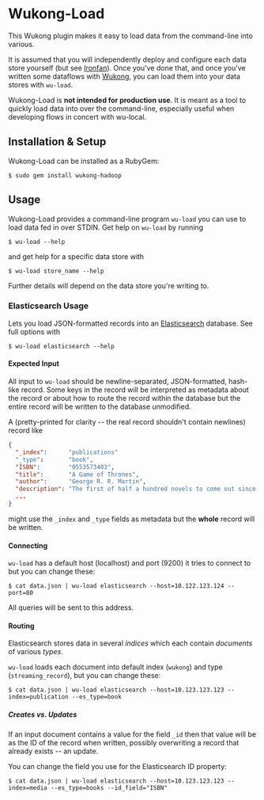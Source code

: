 # Wukong-Load

This Wukong plugin makes it easy to load data from the command-line
into various.

It is assumed that you will independently deploy and configure each
data store yourself (but see
[Ironfan](http://github.com/infochimps-labs/ironfan)).  Once you've
done that, and once you've written some dataflows with
[Wukong](http://github.com/infochimps-labs/wukong/tree/3.0.0), you can
load them into your data stores with `wu-load`.

Wukong-Load is **not intended for production use**.  It is meant as a
tool to quickly load data into over the command-line, especially
useful when developing flows in concert with wu-local.

## Installation & Setup

Wukong-Load can be installed as a RubyGem:

```
$ sudo gem install wukong-hadoop
```

## Usage

Wukong-Load provides a command-line program `wu-load` you can use to
load data fed in over STDIN.  Get help on `wu-load` by running

```
$ wu-load --help
```

and get help for a specific data store with

```
$ wu-load store_name --help
```

Further details will depend on the data store you're writing to.

### Elasticsearch Usage

Lets you load JSON-formatted records into an
[Elasticsearch](http://www.elasticsearch.org) database.  See full
options with

```
$ wu-load elasticsearch --help
```

#### Expected Input

All input to `wu-load` should be newline-separated, JSON-formatted,
hash-like record.  Some keys in the record will be interpreted as
metadata about the record or about how to route the record within the
database but the entire record will be written to the database
unmodified.

A (pretty-printed for clarity -- the real record shouldn't contain
newlines) record like

```json
{
  "_index":      "publications"
  "_type":       "book",
  "ISBN":        "0553573403",
  "title":       "A Game of Thrones",
  "author":      "George R. R. Martin",
  "description": "The first of half a hundred novels to come out since...",
  ...
}
```

might use the `_index` and `_type` fields as metadata but the
**whole** record will be written.

#### Connecting

`wu-load` has a default host (localhost) and port (9200) it tries to
connect to but you can change these:

```
$ cat data.json | wu-load elasticsearch --host=10.122.123.124 --port=80
```

All queries will be sent to this address.

#### Routing

Elasticsearch stores data in several *indices* which each contain
*documents* of various *types*.

`wu-load` loads each document into default index (`wukong`) and type
(`streaming_record`), but you can change these:

```
$ cat data.json | wu-load elasticsearch --host=10.123.123.123 --index=publication --es_type=book
```

##### Creates vs. Updates

If an input document contains a value for the field `_id` then that
value will be as the ID of the record when written, possibly
overwriting a record that already exists -- an update.

You can change the field you use for the Elasticsearch ID property:

```
$ cat data.json | wu-load elasticsearch --host=10.123.123.123 --index=media --es_type=books --id_field="ISBN"
```
